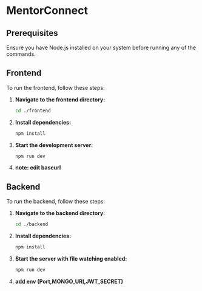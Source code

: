 # MentorConnect

## Prerequisites

Ensure you have Node.js installed on your system before running any of the commands.

## Frontend

To run the frontend, follow these steps:

1. **Navigate to the frontend directory:**
    ```bash
    cd ./frontend
    ```

2. **Install dependencies:**
    ```bash
    npm install
    ```

3. **Start the development server:**
    ```bash
    npm run dev
    ```
4. **note: edit baseurl**

## Backend

To run the backend, follow these steps:

1. **Navigate to the backend directory:**
    ```bash
    cd ./backend
    ```

2. **Install dependencies:**
    ```bash
    npm install
    ```

3. **Start the server with file watching enabled:**
    ```bash
    npm run dev
    ```
4. **add env (Port,MONGO_URI,JWT_SECRET)**
